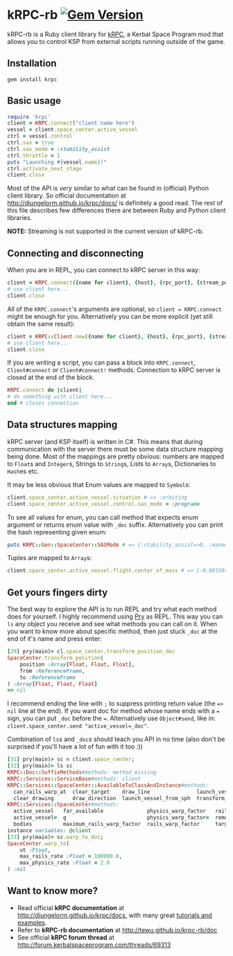 kRPC-rb [![Gem Version](https://badge.fury.io/rb/krpc.svg)](http://badge.fury.io/rb/krpc)
=======

kRPC-rb is a Ruby client library for [kRPC](http://forum.kerbalspaceprogram.com/threads/69313), a Kerbal Space Program mod that allows you to control KSP from external scripts running outside of the game.

Installation
-------
    gem install krpc

Basic usage
-------
```ruby
require 'krpc'
client = KRPC.connect("client name here")
vessel = client.space_center.active_vessel
ctrl = vessel.control
ctrl.sas = true
ctrl.sas_mode = :stability_assist
ctrl.throttle = 1
puts "Launching #{vessel.name}!"
ctrl.activate_next_stage
client.close
```

Most of the API is *very* similar to what can be found in (official) Python client library.
So official documentation at http://djungelorm.github.io/krpc/docs/ is definitely a good read.
The rest of this file describes few differences there are between Ruby and Python client libraries.

**NOTE:** Streaming is not supported in the current version of kRPC-rb.

Connecting and disconnecting
-------
When you are in REPL, you can connect to kRPC server in this way:
```ruby
client = KRPC.connect({name for client}, {host}, {rpc_port}, {stream_port})
# use client here...
client.close
```
All of the `KRPC.connect`'s arguments are optional, so `client = KRPC.connect` might be enough for you.
Alternatively you can be more explicit (yet still obtain the same result):

```ruby
client = KRPC::Client.new({name for client}, {host}, {rpc_port}, {stream_port}).connect!
# use client here...
client.close
```
If you are writing a script, you can pass a block into `KRPC.connect`, `Client#connect` or `Client#connect!` methods. Connection to kRPC server is closed at the end of the block.

```ruby
KRPC.connect do |client|
# do something with client here...
end # closes connection
```

Data structures mapping
-------
kRPC server (and KSP itself) is written in C#. This means that during communication with the server there must be some data structure mapping being done. Most of the mappings are pretty obvious: numbers are mapped to `Float`s and `Integer`s, Strings to `String`s, Lists to `Array`s, Dictionaries to `Hash`es etc.

It may be less obvious that Enum values are mapped to `Symbol`s:

```ruby
client.space_center.active_vessel.situation # => :orbiting
client.space_center.active_vessel.control.sas_mode = :prograde
```

To see all values for enum, you can call method that expects enum argument or returns enum value with `_doc` suffix.
Alternatively you can print the hash representing given enum:

```ruby
puts KRPC::Gen::SpaceCenter::SASMode # => {:stability_assist=>0, :maneuver=>1, :prograde=>2, :retrograde=>3, :normal=>4, :anti_normal=>5, :radial=>6, :anti_radial=>7, :target=>8, :anti_target=>9}
```

Tuples are mapped to `Array`s:

```ruby
client.space_center.active_vessel.flight.center_of_mass # => [-0.0015846538639403215, 0.0005474663704413168, 0.000849766220449432]
```

Get yours fingers dirty
-------
The best way to explore the API is to run REPL and try what each method does for yourself.
I highly recommend using [Pry](https://github.com/pry/pry) as REPL. This way you can `ls` any object you receive and see what methods you can call on it. When you want to know more about specific method, then just stuck `_doc` at the end of it's name and press enter:

```ruby
[29] pry(main)> cl.space_center.transform_position_doc
SpaceCenter.transform_position(
	position :Array[Float, Float, Float],
	from :ReferenceFrame,
	to :ReferenceFrame
) :Array[Float, Float, Float]
=> nil
```

I recommend ending the line with `;` to suppress printing return value (the `=> nil` line at the end).
If you want doc for method whose name ends with a `=` sign, you can put `_doc` before the `=`. Alternatively use `Object#send`, like in: `client.space_center.send "active_vessel=_doc"`.

Combination of `ls`s and `_doc`s should teach you API in no time (also don't be surprised if you'll have a lot of fun with it too :))

```ruby
[31] pry(main)> sc = client.space_center;
[32] pry(main)> ls sc
KRPC::Doc::SuffixMethods#methods: method_missing
KRPC::Services::ServiceBase#methods: client
KRPC::Services::SpaceCenter::AvailableToClassAndInstance#methods: 
  can_rails_warp_at  clear_target    draw_line               launch_vessel_from_vab  transform_position  transform_velocity
  clear_drawing      draw_direction  launch_vessel_from_sph  transform_direction     transform_rotation  warp_to           
KRPC::Services::SpaceCenter#methods: 
  active_vessel   far_available              physics_warp_factor   rails_warp_factor=     target_body=          target_vessel   vessels      warp_rate
  active_vessel=  g                          physics_warp_factor=  remote_tech_available  target_docking_port   target_vessel=  warp_factor
  bodies          maximum_rails_warp_factor  rails_warp_factor     target_body            target_docking_port=  ut              warp_mode  
instance variables: @client
[33] pry(main)> sc.warp_to_doc;
SpaceCenter.warp_to(
	ut :Float,
	max_rails_rate :Float = 100000.0,
	max_physics_rate :Float = 2.0
) :nil
```

Want to know more?
-------
* Read official **kRPC documentation** at http://djungelorm.github.io/krpc/docs, with many great [tutorials and examples](http://djungelorm.github.io/krpc/docs/tutorials.html).
* Refer to **kRPC-rb documentation** at http://tewu.github.io/krpc-rb/doc
* See official **kRPC forum thread** at http://forum.kerbalspaceprogram.com/threads/69313

